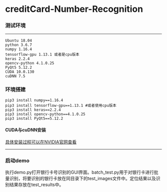# creditCard-Number-Recognition

### 测试环境
---
```
Ubuntu 18.04
python 3.6.7 
numpy 1.16.4
tensorflow-gpu 1.13.1 或者是cpu版本
keras 2.2.4
opencv-python 4.1.0.25
PyQt5 5.12.2
CUDA 10.0.130
cuDNN 7.5 
```
### 环境搭建
```
pip3 install numpy==1.16.4
pip3 install tensorflow-gpu==1.13.1 #或者使用cpu版本
pip3 install keras==2.2.4
pip3 install opencv-python==4.1.0.25
pip3 install PyQt5==5.12.2
```
#### CUDA与cuDNN安装
[具体安装过程可以在NVIDIA官网查看](https://developer.nvidia.com/cuda-10.0-download-archive)

---
### 启动demo
执行demo.py打开银行卡号识别的GUI界面。batch_test.py用于对银行卡进行批量识别，将要识别的银行卡放在同目录下的test_images文件中。定位结果以及识别结果存放在test_results中。
